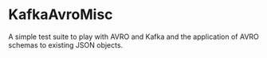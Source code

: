 # KafkaAvroMisc
A simple test suite to play with AVRO and Kafka and the application of AVRO schemas to existing JSON objects.
